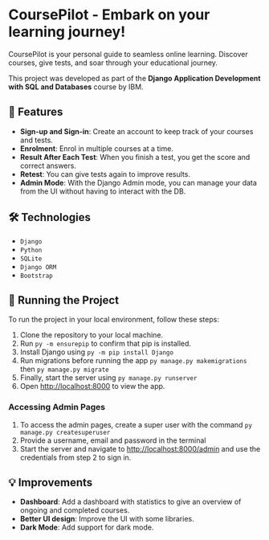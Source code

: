 # CoursePilot - Embark on your learning journey!

CoursePilot is your personal guide to seamless online learning. Discover courses, give tests, and soar through your educational journey.

This project was developed as part of the **Django Application Development with SQL and
Databases** course by IBM. 

## 🚀 Features

- **Sign-up and Sign-in**: Create an account to keep track of your courses and tests.
- **Enrolment**: Enrol in multiple courses at a time.
- **Result After Each Test**: When you finish a test, you get the score and correct answers.
- **Retest**: You can give tests again to improve results.
- **Admin Mode**: With the Django Admin mode, you can manage your data from the UI without having to interact with the DB.

## 🛠️ Technologies

- `Django`
- `Python`
- `SQLite`
- `Django ORM`
- `Bootstrap`

## 🚦 Running the Project

To run the project in your local environment, follow these steps:

1. Clone the repository to your local machine.
2. Run `py -m ensurepip` to confirm that pip is installed.
3. Install Django using `py -m pip install Django`
4. Run migrations before running the app `py manage.py makemigrations` then `py manage.py migrate`
5. Finally, start the server using `py manage.py runserver`
6. Open [http://localhost:8000](http://localhost:8000) to view the app.


### Accessing Admin Pages
1. To access the admin pages, create a super user with the command `py manage.py createsuperuser`
2. Provide a username, email and password in the terminal
3. Start the server and navigate to [http://localhost:8000/admin](http://localhost:8000/admin) and use the credentials from step 2 to sign in. 

## 💡 Improvements

- **Dashboard**: Add a dashboard with statistics to give an overview of ongoing and completed courses. 
- **Better UI design**: Improve the UI with some libraries.
- **Dark Mode**: Add support for dark mode. 
